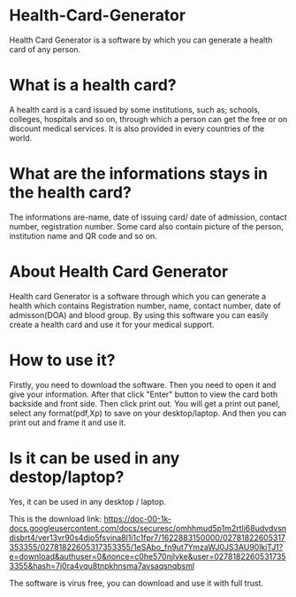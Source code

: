 # Health-Card-Generator

Health Card Generator is a software by which you can generate a health card of any person.

# What is a health card?

A health card is a card issued by some institutions, such as; schools, colleges, hospitals and so on, through which a person can get the free or on discount medical services.
It is also provided in every countries of the world.

# What are the informations stays in the health card?
The informations are-name, date of issuing card/ date of admission, contact number, registration number. Some card also contain picture of the person, institution name and QR code and so on.

# About Health Card Generator
Health card Generator is a software through which you can generate a health which contains Registration number, name, contact number, date of admisson(DOA) and blood group.
By using this software you can easily create a health card and use it for your medical support.

# How to use it?
Firstly, you need to download the software. Then you need to open it and give your information. After that click "Enter" button to view the card both backside and front side. Then
click print out. You will get a print out panel, select any format(pdf,Xp) to save on your desktop/laptop. And then you can print out and frame it and use it.

# Is it can be used in any destop/laptop?
Yes, it can be used in any desktop / laptop.

This is the download link: 
https://doc-00-1k-docs.googleusercontent.com/docs/securesc/omhhmud5p1m2rtli68udvdvsndisbrt4/ver13vr90s4djo5fsvjna8l1i1c1fpr7/1622883150000/02781822605317353355/02781822605317353355/1eSAbo_fn9ut7YmzaWJ0JS3AU90lkjTJ1?e=download&authuser=0&nonce=c0he570njlvke&user=02781822605317353355&hash=7j0ra4vqu8tnpkhnsma7avsaqsnqbsml



The software is virus free, you can download and use it with full trust.
